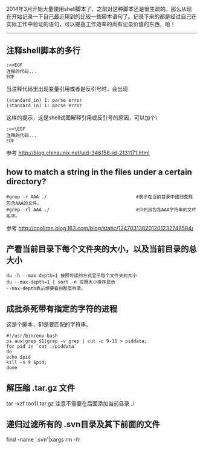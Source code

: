 2014年3月开始大量使用shell脚本了，之前对这种脚本还是很生疏的。那么从现在开始记录一下自己最近用到的比较一些脚本语句了。记录下来的都是经过自己在实际工作中验证的语句，可以提高工作效率的尚有记录价值的东西，哈！  
****
## 注释shell脚本的多行
```shell
:<<EOF
注释的代码...
EOF
```
当注释代码里出现变量引用或者是反引号时，会出现
```shell
(standard_in) 1: parse error
(standard_in) 1: parse error
```
这样的提示，这是shell试图解释引用或反引号的原因，可以加个\
```shell
:<<\EOF
注释的代码...
EOF
```
参考 http://blog.chinaunix.net/uid-346158-id-2131171.html
##  how to match a string in the files under a certain directory?
```shell
#grep -r AAA ./                                 #表示在当前目录中递归查找包含AAA的文件。
#grep -rl AAA ./                                #只列出包含AAA字符串的文件名字。
```
参考 http://cooliron.blog.163.com/blog/static/124703138201201232746584/
##  产看当前目录下每个文件夹的大小，以及当前目录的总大小
```shell
du -h --max-depth=1 按照可读的方式显示每个文件夹的大小
du --max-depth=1 | sort -n 按照大小排序显示
--max-depth表示想要看到那层目录。
```
## 成批杀死带有指定的字符的进程
这是个脚本，$1是要匹配的字符串。
```shell
#!/usr/bin/env bash
ps aux|grep $1|grep -v grep | cut -c 9-15 > piddata;
for pid in `cat ./piddata`
do
echo $pid
kill -s 9 $pid;
done
```
## 解压缩 .tar.gz 文件
tar -xzf too11.tar.gz  注意不需要在后面添加当前目录 ./
## 递归过滤所有的  .svn目录及其下前面的文件
find -name '.svn'|xargs rm -fr
